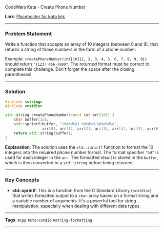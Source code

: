 
CodeWars Kata - Create Phone Number

**Link**: [Placeholder for kata link](https://www.codewars.com/kata/525f50e3b73515a6db000b83/train/cpp)

---

### Problem Statement

Write a function that accepts an array of 10 integers (between 0 and 9), that returns a string of those numbers in the form of a phone number.

Example: `createPhoneNumber(int[10]{1, 2, 3, 4, 5, 6, 7, 8, 9, 0})` should return `"(123) 456-7890"`. The returned format must be correct to complete this challenge. Don't forget the space after the closing parentheses!

---

### Solution

```cpp
#include <string>
#include <cstdio>

std::string createPhoneNumber(const int arr[10]) {
    char buffer[15];
    std::sprintf(buffer, "(%d%d%d) %d%d%d-%d%d%d%d", 
                 arr[0], arr[1], arr[2], arr[3], arr[4], arr[5], arr[6], arr[7], arr[8], arr[9]);
    return std::string(buffer);
}
```

**Explanation**:
The solution uses the `std::sprintf` function to format the 10 integers into the required phone number format. The format specifier `"%d"` is used for each integer in the `arr`. The formatted result is stored in the `buffer`, which is then converted to a `std::string` before being returned.

---

### Key Concepts

- **std::sprintf**: This is a function from the C Standard Library (`<cstdio>`) that writes formatted output to a `char` array based on a format string and a variable number of arguments. It's a powerful tool for string manipulation, especially when dealing with different data types.

---

**Tags**: `#cpp` `#std/cstdio` `#string-formatting`

---